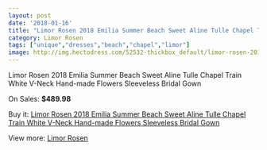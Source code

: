 ```yaml
---
layout: post
date: '2018-01-16'
title: "Limor Rosen 2018 Emilia Summer Beach Sweet Aline Tulle Chapel Train White V-Neck Hand-made Flowers Sleeveless Bridal Gown"
category: Limor Rosen
tags: ["unique","dresses","beach","chapel","limor"]
image: http://img.hectodress.com/52532-thickbox_default/limor-rosen-2018-emilia-summer-beach-sweet-aline-tulle-chapel-train-white-v-neck-hand-made-flowers-sleeveless-bridal-gown.jpg
---
```

Limor Rosen 2018 Emilia Summer Beach Sweet Aline Tulle Chapel Train White V-Neck Hand-made Flowers Sleeveless Bridal Gown

On Sales: **$489.98**
<a href="https://www.hectodress.com/limor-rosen/16535-limor-rosen-2018-emilia-summer-beach-sweet-aline-tulle-chapel-train-white-v-neck-hand-made-flowers-sleeveless-bridal-gown.html"><amp-img layout="responsive" width="600" height="600" src="//img.hectodress.com/52532-thickbox_default/limor-rosen-2018-emilia-summer-beach-sweet-aline-tulle-chapel-train-white-v-neck-hand-made-flowers-sleeveless-bridal-gown.jpg" alt="Limor Rosen 2018 Emilia Summer Beach Sweet Aline Tulle Chapel Train White V-Neck Hand-made Flowers Sleeveless Bridal Gown 0" /></a>
<a href="https://www.hectodress.com/limor-rosen/16535-limor-rosen-2018-emilia-summer-beach-sweet-aline-tulle-chapel-train-white-v-neck-hand-made-flowers-sleeveless-bridal-gown.html"><amp-img layout="responsive" width="600" height="600" src="//img.hectodress.com/52535-thickbox_default/limor-rosen-2018-emilia-summer-beach-sweet-aline-tulle-chapel-train-white-v-neck-hand-made-flowers-sleeveless-bridal-gown.jpg" alt="Limor Rosen 2018 Emilia Summer Beach Sweet Aline Tulle Chapel Train White V-Neck Hand-made Flowers Sleeveless Bridal Gown 1" /></a>
<a href="https://www.hectodress.com/limor-rosen/16535-limor-rosen-2018-emilia-summer-beach-sweet-aline-tulle-chapel-train-white-v-neck-hand-made-flowers-sleeveless-bridal-gown.html"><amp-img layout="responsive" width="600" height="600" src="//img.hectodress.com/52534-thickbox_default/limor-rosen-2018-emilia-summer-beach-sweet-aline-tulle-chapel-train-white-v-neck-hand-made-flowers-sleeveless-bridal-gown.jpg" alt="Limor Rosen 2018 Emilia Summer Beach Sweet Aline Tulle Chapel Train White V-Neck Hand-made Flowers Sleeveless Bridal Gown 2" /></a>
<a href="https://www.hectodress.com/limor-rosen/16535-limor-rosen-2018-emilia-summer-beach-sweet-aline-tulle-chapel-train-white-v-neck-hand-made-flowers-sleeveless-bridal-gown.html"><amp-img layout="responsive" width="600" height="600" src="//img.hectodress.com/52533-thickbox_default/limor-rosen-2018-emilia-summer-beach-sweet-aline-tulle-chapel-train-white-v-neck-hand-made-flowers-sleeveless-bridal-gown.jpg" alt="Limor Rosen 2018 Emilia Summer Beach Sweet Aline Tulle Chapel Train White V-Neck Hand-made Flowers Sleeveless Bridal Gown 3" /></a>

Buy it: [Limor Rosen 2018 Emilia Summer Beach Sweet Aline Tulle Chapel Train White V-Neck Hand-made Flowers Sleeveless Bridal Gown](https://www.hectodress.com/limor-rosen/16535-limor-rosen-2018-emilia-summer-beach-sweet-aline-tulle-chapel-train-white-v-neck-hand-made-flowers-sleeveless-bridal-gown.html "Limor Rosen 2018 Emilia Summer Beach Sweet Aline Tulle Chapel Train White V-Neck Hand-made Flowers Sleeveless Bridal Gown")

View more: [Limor Rosen](https://www.hectodress.com/328-limor-rosen "Limor Rosen")